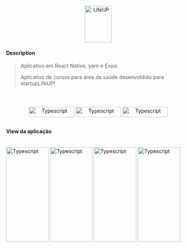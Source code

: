 <div align="center"><br>
  <img align="center" alt="LifeUP" height="100" width="74" src="https://cdn.discordapp.com/attachments/901928078748557315/901928288056918056/logolife.png">
</div>


<h4>Description</h4>
<blockquote>
<p>Aplicativo em React Native, yarn e Expo.</p>
<p>Aplicativo de cursos para área da saúde desenvoldido para startupLifeUP!</p>
</blockquote>

#

<div align="center"><br>
  <img align="center" alt="Typescript" height="28" width="124" src="https://img.shields.io/badge/TypeScript-007ACC?style=for-the-badge&logo=typescript&logoColor=white">
  <img align="center" alt="Typescript" height="28" width="124" src="https://img.shields.io/badge/JavaScript-F7DF1E?style=for-the-badge&logo=javascript&logoColor=black">
  <img align="center" alt="Typescript" height="28" width="124" src="https://img.shields.io/badge/React_Native-20232A?style=for-the-badge&logo=react&logoColor=61DAFB">
</div>

##

<h4>View da aplicação</h4>
<div style="display: inline_block"><br>
  <img align="center" alt="Typescript" height="258" width="116" src="https://cdn.discordapp.com/attachments/901928078748557315/901939454841868398/splash.jpeg">
  <img align="center" alt="Typescript" height="258" width="116" src="https://cdn.discordapp.com/attachments/901928078748557315/901939453470330991/login.jpeg">
  <img align="center" alt="Typescript" height="258" width="116" src="https://cdn.discordapp.com/attachments/901928078748557315/901939458159550464/view.jpeg">
  <img align="center" alt="Typescript" height="258" width="116" src="https://cdn.discordapp.com/attachments/901928078748557315/901939454120435772/cursos.jpeg">
</div>
